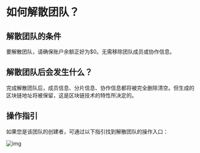 # 如何解散团队？

## **解散团队的条件**

要解散团队，请确保账户余额正好为$0。无需移除团队成员或协作信息。

## **解散团队后会发生什么？**

完成解散团队后，成员信息、分片信息、协作信息都将被完全删除清空。但生成的区块链地址将被保留，这是区块链技术的特性所决定的。

## **操作指引**

如果您是该团队的创建者，可通过以下指引找到解散团队的操作入口：

![img](https://support.Nexa.com/~gitbook/image?url=https%3A%2F%2F2287475285-files.gitbook.io%2F%7E%2Ffiles%2Fv0%2Fb%2Fgitbook-x-prod.appspot.com%2Fo%2Fspaces%252FSdMhazXkh30OBfLly0nW%252Fuploads%252FXHhXnrHpBJ2ljRUM6PQf%252Fimage.png%3Falt%3Dmedia%26token%3Deec1696d-8663-4e42-a557-86904df3eec0&width=768&dpr=4&quality=100&sign=342519c8&sv=2)
